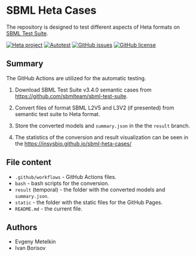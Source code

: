 # SBML Heta Cases

The repository is designed to test different aspects of Heta formats on [SBML Test Suite](https://github.com/sbmlteam/sbml-test-suite).

[![Heta project](https://img.shields.io/badge/%CD%B1-Heta_project-blue)](https://hetalang.github.io/)
[![Autotest](https://github.com/insysbio/sbml-heta-cases/actions/workflows/convert-to-heta.yml/badge.svg)](https://insysbio.github.io/sbml-heta-cases/)
[![GitHub issues](https://img.shields.io/github/issues/insysbio/sbml-heta-cases.svg)](https://GitHub.com/insysbio/sbml-heta-cases/issues/)
[![GitHub license](https://img.shields.io/github/license/insysbio/sbml-heta-cases.svg)](https://github.com/insysbio/sbml-heta-cases/blob/master/LICENSE)

## Summary

The GitHub Actions are utilized for the automatic testing.

1. Download SBML Test Suite v3.4.0 semantic cases from https://github.com/sbmlteam/sbml-test-suite.

2. Convert files of format SBML L2V5 and L3V2 (if presented) from semantic test suite to Heta format.

3. Store the converted models and `summary.json` in the the `result` branch.

4. The statistics of the conversion and result visualization can be seen in the https://insysbio.github.io/sbml-heta-cases/

## File content

- `.github/workflows` - GitHub Actions files.
- `bash` - bash scripts for the conversion.
- `result` (temporal) - the folder with the converted models and `summary.json`.
- `static` - the folder with the static files for the GitHub Pages.
- `README.md` - the current file.

## Authors

- Evgeny Metelkin
- Ivan Borisov
